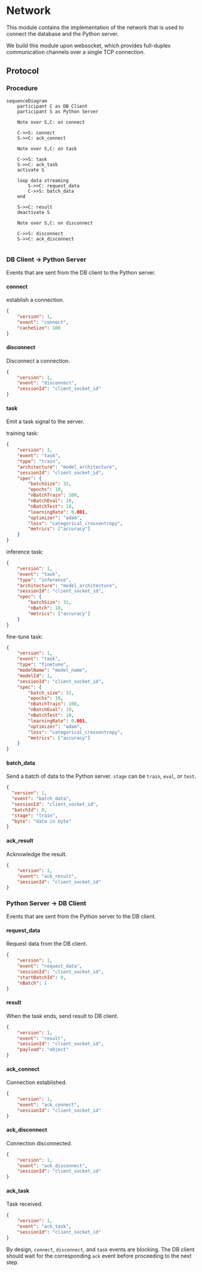 # Network

This module contains the implementation of the network that is used to connect the database and the Python server.

We build this module upon websocket, which provides full-duplex communication channels over a single TCP connection.

## Protocol

### Procedure

```mermaid
sequenceDiagram
    participant C as DB Client
    participant S as Python Server

    Note over S,C: on connect

    C->>S: connect
    S->>C: ack_connect

    Note over S,C: on task

    C->>S: task
    S->>C: ack_task
    activate S
    
    loop data streaming
        S->>C: request_data
        C->>S: batch_data
    end

    S->>C: result
    deactivate S

    Note over S,C: on disconnect

    C->>S: disconnect
    S->>C: ack_disconnect


```

### DB Client -> Python Server

Events that are sent from the DB client to the Python server.

#### connect

establish a connection.

```json
{
    "version": 1,
    "event": "connect",
    "cacheSize": 100
}
```

#### disconnect

Disconnect a connection.

```json
{
    "version": 1,
    "event": "disconnect",
    "sessionId": "client_socket_id"
}
```

#### task

Emit a task signal to the server.

training task:

```json
{
    "version": 1,
    "event": "task",
    "type": "train",
    "architecture": "model_architecture",
    "sessionId": "client_socket_id",
    "spec": {
        "batchSize": 32,
        "epochs": 10,
        "nBatchTrain": 100,
        "nBatchEval": 10,
        "nBatchTest": 10,
        "learningRate": 0.001,
        "optimizer": "adam",
        "loss": "categorical_crossentropy",
        "metrics": ["accuracy"]
    }
}
```

inference task:

```json
{
    "version": 1,
    "event": "task",
    "type": "inference",
    "architecture": "model_architecture",
    "sessionId": "client_socket_id",
    "spec": {
        "batchSize": 32,
        "nBatch": 10,
        "metrics": ["accuracy"]
    }
}
```

fine-tune task:

```json
{
    "version": 1,
    "event": "task",
    "type": "finetune",
    "modelName": "model_name",
    "modelId": 1,
    "sessionId": "client_socket_id",
    "spec": {
        "batch_size": 32,
        "epochs": 10,
        "nBatchTrain": 100,
        "nBatchEval": 10,
        "nBatchTest": 10,
        "learningRate": 0.001,
        "optimizer": "adam",
        "loss": "categorical_crossentropy",
        "metrics": ["accuracy"]
    }
}
```

#### batch_data

Send a batch of data to the Python server. `stage` can be `train`, `eval`, or `test`.

```json
{
  "version": 1,
  "event": "batch_data",
  "sessionId": "client_socket_id",
  "batchId": 0,
  "stage": "train",
  "byte": "data in byte"
}
```

#### ack_result

Acknowledge the result.

```json
{
    "version": 1,
    "event": "ack_result",
    "sessionId": "client_socket_id"
}
```

### Python Server -> DB Client

Events that are sent from the Python server to the DB client.

#### request_data

Request data from the DB client.

```json
{
    "version": 1,
    "event": "request_data",
    "sessionId": "client_socket_id",
    "startBatchId": 0,
    "nBatch": 1
}
```

#### result

When the task ends, send result to DB client.

```json
{
    "version": 1,
    "event": "result",
    "sessionId": "client_socket_id",
    "payload": "object"
}
```

#### ack_connect

Connection established.

```json
{
    "version": 1,
    "event": "ack_connect",
    "sessionId": "client_socket_id"
}
```

#### ack_disconnect

Connection disconnected.

```json
{
    "version": 1,
    "event": "ack_disconnect",
    "sessionId": "client_socket_id"
}
```

#### ack_task

Task received.

```json
{
    "version": 1,
    "event": "ack_task",
    "sessionId": "client_socket_id"
}
```

By design, `connect`, `disconnect`, and `task` events are blocking. The DB client should wait for the corresponding `ack` event before proceeding to the next step.
